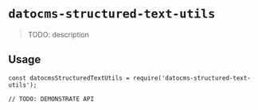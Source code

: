 # `datocms-structured-text-utils`

> TODO: description

## Usage

```
const datocmsStructuredTextUtils = require('datocms-structured-text-utils');

// TODO: DEMONSTRATE API
```
